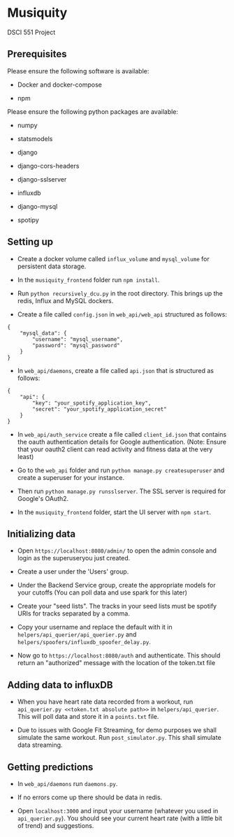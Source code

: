 # Musiquity

DSCI 551 Project

## Prerequisites

Please ensure the following software is available:

* Docker and docker-compose

* npm

Please ensure the following python packages are available:

* numpy

* statsmodels

* django

* django-cors-headers

* django-sslserver

* influxdb

* django-mysql

* spotipy

## Setting up

* Create a docker volume called `influx_volume` and `mysql_volume` for persistent data storage.

* In the `musiquity_frontend` folder run `npm install`.

* Run `python recursively_dcu.py` in the root directory. This brings up the redis, Influx and MySQL dockers.

* Create a file called `config.json` in `web_api/web_api` structured as follows:

```
{
    "mysql_data": {
        "username": "mysql_username",
        "password": "mysql_password"
    }
}
```

* In `web_api/daemons`, create a file called `api.json` that is structured as follows:

```
{
    "api": {
        "key": "your_spotify_application_key",
        "secret": "your_spotify_application_secret"
    }
}
```

* In `web_api/auth_service` create a file called `client_id.json` that contains the oauth authentication details for Google authentication. (Note: Ensure that your oauth2 client can read activity and fitness data at the very least)

* Go to the `web_api` folder and run `python manage.py createsuperuser` and create a superuser for your instance.

* Then run `python manage.py runsslserver`. The SSL server is required for Google's OAuth2.

* In the `musiquity_frontend` folder, start the UI server with `npm start`.

## Initializing data

* Open `https://localhost:8080/admin/` to open the admin console and login as the superuseryou just created.

* Create a user under the 'Users' group.

* Under the Backend Service group, create the appropriate models for your cutoffs (You can poll data and use spark for this later)

* Create your "seed lists". The tracks in your seed lists must be spotify URIs for tracks separated by a comma.

* Copy your username and replace the default with it in `helpers/api_querier/api_querier.py` and `helpers/spoofers/influxdb_spoofer_delay.py`.

* Now go to `https://localhost:8080/auth` and authenticate. This should return an "authorized" message with the location of the token.txt file

## Adding data to influxDB

* When you have heart rate data recorded from a workout, run `api_querier.py <<token.txt absolute path>>` in `helpers/api_querier`. This will poll data and store it in a `points.txt` file.

* Due to issues with Google Fit Streaming, for demo purposes we shall simulate the same workout. Run `post_simulator.py`. This shall simulate data streaming.

## Getting predictions

* In `web_api/daemons` run `daemons.py`.

* If no errors come up there should be data in redis.

* Open `localhost:3000` and input your username (whatever you used in `api_querier.py`). You should see your current heart rate (with a little bit of trend) and suggestions.